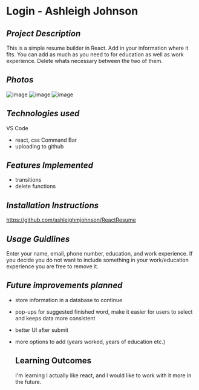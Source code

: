 # Login - Ashleigh Johnson
## *Project Description*
This is a simple resume builder in React. Add in your information where it fits. You can add as much as you need to for education as well as work experience. Delete whats necessary between the two of them. 

## *Photos*
![image](https://github.com/user-attachments/assets/b13542f9-4a73-4c81-a5c6-c316d5638f6d)
![image](https://github.com/user-attachments/assets/fe53f36d-eef4-4b9f-b211-cc945f2c80ec)
![image](https://github.com/user-attachments/assets/caa6cc3e-f0b4-4848-bcaf-b7c147e7bd12)

## *Technologies used*
VS Code
- react, css
Command Bar
- uploading to github

## *Features Implemented*
- transitions
- delete functions

## *Installation Instructions*
https://github.com/ashleighmjohnson/ReactResume 

## *Usage Guidlines*
Enter your name, email, phone number, education, and work experience. If you decide you do not want to include something in your work/education experience you are free to remove it. 

## *Future improvements planned*
- store information in a database to continue
- pop-ups for suggested finished word, make it easier for users to select and keeps data more consistent
- better UI after submit
- more options to add (years worked, years of education etc.)

  ## Learning Outcomes
  I'm learning I actually like react, and I would like to work with it more in the future. 
